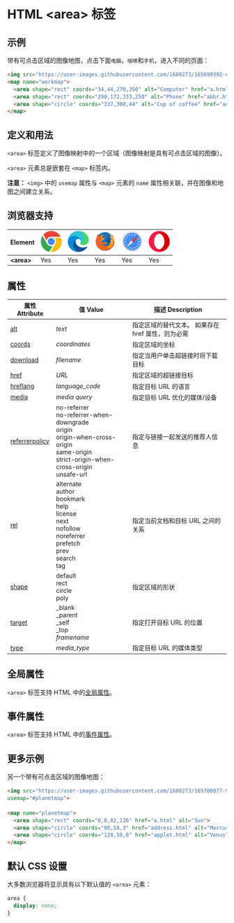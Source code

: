 HTML \<area> 标签
===

## 示例

带有可点击区域的图像地图，点击下面`电脑`，`咖啡`和`手机`，进入不同的页面：

```html idoc:preview
<img src="https://user-images.githubusercontent.com/1680273/165699392-e954c742-84e5-4962-9cb3-2796cb693030.jpg" alt="Workplace" usemap="#workmap" width="400" height="379">
<map name="workmap">
  <area shape="rect" coords="34,44,270,350" alt="Computer" href="a.html">
  <area shape="rect" coords="290,172,333,250" alt="Phone" href="abbr.html">
  <area shape="circle" coords="337,300,44" alt="Cup of coffee" href="address.html">
</map>
```
<!--rehype:style=min-height: 280px;-->

## 定义和用法

`<area>` 标签定义了图像映射中的一个区域（图像映射是具有可点击区域的图像）。

`<area>` 元素总是嵌套在 `<map>` 标签内。

**注意：** `<img>` 中的 `usemap` 属性与 `<map>` 元素的 `name` 属性相关联，并在图像和地图之间建立关系。

## 浏览器支持

| Element | ![chrome][1] | ![edge][2] | ![firefox][3] | ![safari][4] | ![opera][5] |
| ---- | ---- | ---- | ---- | ---- | ---- |
| __\<area>__ | Yes | Yes | Yes | Yes | Yes |

## 属性

| 属性 Attribute | 值 Value | 描述 Description |
| ----- | ----- | ----- |
| [alt](./area_alt.md)                      | *text* | 指定区域的替代文本。 如果存在 href 属性，则为必需 |
| [coords](./area_coords.md)                | *coordinates* | 指定区域的坐标 |
| [download](./area_download.md)            | *filename* | 指定当用户单击超链接时将下载目标 |
| [href](./area_href.md)                    | *URL* | 指定区域的超链接目标 |
| [hreflang](./area_hreflang.md)            | *language\_code* | 指定目标 URL 的语言 |
| [media](./area_media.md)                  | *media query* | 指定目标 URL 优化的媒体/设备 |
| [referrerpolicy](./area_referrepolicy.md) | no-referrer <br/> no-referrer-when-downgrade <br/> origin <br/> origin-when-cross-origin <br/> same-origin <br/> strict-origin-when-cross-origin <br/> unsafe-url  | 指定与链接一起发送的推荐人信息 |
| [rel](./area_rel.md)                      | alternate <br /> author <br /> bookmark <br /> help <br /> license <br /> next <br /> nofollow <br /> noreferrer <br /> prefetch <br /> prev <br /> search <br /> tag  | 指定当前文档和目标 URL 之间的关系 |
| [shape](./area_shape.md)                  | default <br /> rect <br /> circle <br /> poly  | 指定区域的形状 |
| [target](./area_target.md)                | \_blank <br /> \_parent <br /> \_self <br /> \_top <br /> *framename* | 指定打开目标 URL 的位置 |
| [type](./area_type.md)                    | *media\_type* | 指定目标 URL 的媒体类型 |


## 全局属性

`<area>` 标签支持 HTML 中的[全局属性](../reference/standardattributes.md)。

## 事件属性

`<area>` 标签支持 HTML 中的[事件属性](../reference/eventattributes.md)。

## 更多示例

另一个带有可点击区域的图像地图：

```html idoc:preview
<img src="https://user-images.githubusercontent.com/1680273/165700877-949e520a-c085-40ce-abd4-2996da31f33b.png" width="145" height="126" alt="Planets"
usemap="#planetmap">

<map name="planetmap">
  <area shape="rect" coords="0,0,82,126" href="a.html" alt="Sun">
  <area shape="circle" coords="90,58,3" href="address.html" alt="Mercury">
  <area shape="circle" coords="124,58,8" href="applet.html" alt="Venus">
</map>
```

## 默认 CSS 设置

大多数浏览器将显示具有以下默认值的 `<area>` 元素：

```css
area {
  display: none;
}
```

[1]: ../assets/chrome.svg
[2]: ../assets/edge.svg
[3]: ../assets/firefox.svg
[4]: ../assets/safari.svg
[5]: ../assets/opera.svg
